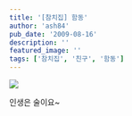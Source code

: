 ```yaml
---
title: '[참치집] 함동'
author: 'ash84'
pub_date: '2009-08-16'
description: ''
featured_image: ''
tags: ['참치집', '친구', '함동']
---
```



![](http://ash84.net/wp-content/uploads/1/cfile22.uf.167EC00C4A82AF49717CC2.jpg)

인생은 술이요~




